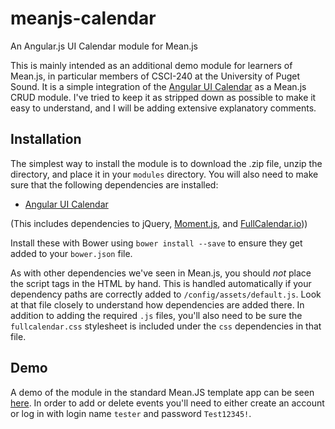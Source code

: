 # meanjs-calendar

An Angular.js UI Calendar module for Mean.js

This is mainly intended as an additional demo module for learners of Mean.js, in particular members of CSCI-240 at the University of Puget Sound. It is a simple integration of the [Angular UI Calendar](http://angular-ui.github.io/ui-calendar/) as a Mean.js CRUD module. I've tried to keep it as stripped down as possible to make it easy to understand, and I will be adding extensive explanatory comments.

## Installation

The simplest way to install the module is to download the .zip file, unzip the directory, and place it in your `modules` directory. You will also need to make sure that the following dependencies are installed:

* [Angular UI Calendar](https://github.com/angular-ui/ui-calendar)

(This includes dependencies to jQuery, [Moment.js](http://momentjs.com/docs/), and  [FullCalendar.io](http://fullcalendar.io/download/)))

Install these with Bower using `bower install --save` to ensure they get added to your `bower.json` file.


As with other dependencies we've seen in Mean.js, you should *not* place the script tags in the HTML by hand. This is handled automatically if your dependency paths are correctly added to `/config/assets/default.js`. Look at that file closely to understand how dependencies are added there. In addition to adding the required `.js` files, you'll also need to be sure the `fullcalendar.css` stylesheet is included under the `css` dependencies in that file.


## Demo

A demo of the module in the standard Mean.JS template app can be seen [here](https://boiling-thicket-12784.herokuapp.com/). In order to add or delete events you'll need to either create an account or log in with login name `tester` and password `Test12345!`.
